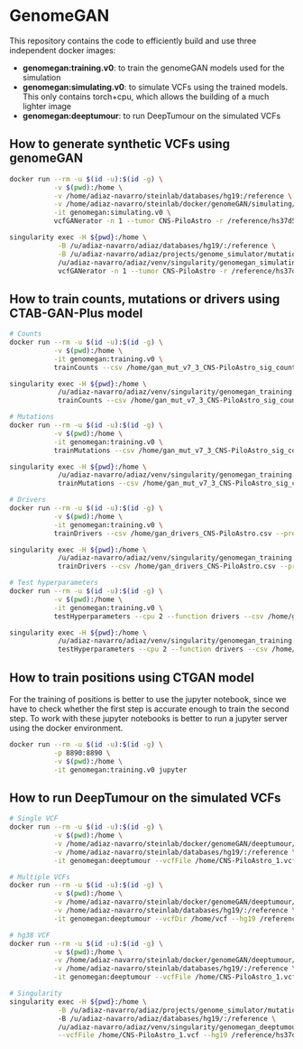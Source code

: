 # GenomeGAN

This repository contains the code to efficiently build and use three independent docker images:
- **genomegan:training.v0**: to train the genomeGAN models used for the simulation
- **genomegan:simulating.v0**: to simulate VCFs using the trained models. This only contains torch+cpu, which allows the building of a much lighter image 
- **genomegan:deeptumour**: to run DeepTumour on the simulated VCFs

## How to generate synthetic VCFs using genomeGAN

```bash
docker run --rm -u $(id -u):$(id -g) \
           -v $(pwd):/home \
           -v /home/adiaz-navarro/steinlab/databases/hg19:/reference \
           -v /home/adiaz-navarro/steinlab/docker/genomeGAN/simulating/trained_models/:/genomeGAN/trained_models \
           -it genomegan:simulating.v0 \
           vcfGANerator -n 1 --tumor CNS-PiloAstro -r /reference/hs37d5.fa

singularity exec -H ${pwd}:/home \
            -B /u/adiaz-navarro/adiaz/databases/hg19/:/reference \
            -B /u/adiaz-navarro/adiaz/projects/genome_simulator/mutations_distribution/gan/genomeGAN_simulations/trained_models/:/genomeGAN/trained_models \
            /u/adiaz-navarro/adiaz/venv/singularity/genomegan_simulating.sif launcher.py \
            vcfGANerator -n 1 --tumor CNS-PiloAstro -r /reference/hs37d5.fa
```

## How to train counts, mutations or drivers using CTAB-GAN-Plus model

```bash
# Counts
docker run --rm -u $(id -u):$(id -g) \
           -v $(pwd):/home \
           -it genomegan:training.v0 \
           trainCounts --csv /home/gan_mut_v7_3_CNS-PiloAstro_sig_counts.csv --prefix CNS-PiloAstro --epochs 230 --batch_size 15 --lr 0.0015

singularity exec -H ${pwd}:/home \
            /u/adiaz-navarro/adiaz/venv/singularity/genomegan_training.sif launcher.py \
            trainCounts --csv /home/gan_mut_v7_3_CNS-PiloAstro_sig_counts.csv --prefix CNS-PiloAstro --epochs 230 --batch_size 15 --lr 0.0015

# Mutations
docker run --rm -u $(id -u):$(id -g) \
           -v $(pwd):/home \
           -it genomegan:training.v0 \
           trainMutations --csv /home/gan_mut_v7_3_CNS-PiloAstro_sig_counts.csv --prefix CNS-PiloAstro --epochs 10000 --batch_size 200 --test_ratio 0.3 --lr 0.002

singularity exec -H ${pwd}:/home \
            /u/adiaz-navarro/adiaz/venv/singularity/genomegan_training.sif launcher.py \
            trainMutations --csv /home/gan_mut_v7_3_CNS-PiloAstro_sig_counts.csv --prefix CNS-PiloAstro --epochs 10000 --batch_size 200 --test_ratio 0.3 --lr 0.002

# Drivers
docker run --rm -u $(id -u):$(id -g) \
           -v $(pwd):/home \
           -it genomegan:training.v0 \
           trainDrivers --csv /home/gan_drivers_CNS-PiloAstro.csv --prefix CNS-PiloAstro --epochs 230 --batch_size 15 --lr 0.0015

singularity exec -H ${pwd}:/home \
            /u/adiaz-navarro/adiaz/venv/singularity/genomegan_training.sif launcher.py \
            trainDrivers --csv /home/gan_drivers_CNS-PiloAstro.csv --prefix CNS-PiloAstro --epochs 230 --batch_size 15 --lr 0.0015

# Test hyperparameters
docker run --rm -u $(id -u):$(id -g) \
           -v $(pwd):/home \
           -it genomegan:training.v0 \
           testHyperparameters --cpu 2 --function drivers --csv /home/gan_drivers_CNS-PiloAstro.csv --prefix CNS-PiloAstro --epochs 100 400 20 --batch_size 10 30 5 --lr 0.001 0.01 0.001 

singularity exec -H ${pwd}:/home \
            /u/adiaz-navarro/adiaz/venv/singularity/genomegan_training.sif launcher.py \
            testHyperparameters --cpu 2 --function drivers --csv /home/gan_drivers_CNS-PiloAstro.csv --prefix CNS-PiloAstro --epochs 100 400 20 --batch_size 10 30 5 --lr 0.001 0.01 0.001 
```

## How to train positions using CTGAN model

For the training of positions is better to use the jupyter notebook, since we have to check whether the first step is accurate enough to train the second step. To work with these jupyter notebooks is better to run a jupyter server using the docker environment.

```bash
docker run --rm -u $(id -u):$(id -g) \
           -p 8890:8890 \
           -v $(pwd):/home \
           -it genomegan:training.v0 jupyter
```

## How to run DeepTumour on the simulated VCFs

```bash
# Single VCF
docker run --rm -u $(id -u):$(id -g) \
           -v $(pwd):/home \
           -v /home/adiaz-navarro/steinlab/docker/genomeGAN/deeptumour/trained_models:/DeepTumour/trained_models \
           -v /home/adiaz-navarro/steinlab/databases/hg19/:/reference \
           -it genomegan:deeptumour --vcfFile /home/CNS-PiloAstro_1.vcf --hg19 /reference/hs37d5.fa

# Multiple VCFs
docker run --rm -u $(id -u):$(id -g) \
           -v $(pwd):/home \
           -v /home/adiaz-navarro/steinlab/docker/genomeGAN/deeptumour/trained_models:/DeepTumour/trained_models \
           -v /home/adiaz-navarro/steinlab/databases/hg19/:/reference \
           -it genomegan:deeptumour --vcfDir /home/vcf --hg19 /reference/hs37d5.fa

# hg38 VCF
docker run --rm -u $(id -u):$(id -g) \
           -v $(pwd):/home \
           -v /home/adiaz-navarro/steinlab/docker/genomeGAN/deeptumour/trained_models:/DeepTumour/trained_models \
           -v /home/adiaz-navarro/steinlab/databases/hg19/:/reference \
           -it genomegan:deeptumour --vcfFile /home/CNS-PiloAstro_1.vcf --hg19 /reference/hs37d5.fa --liftOver

# Singularity
singularity exec -H ${pwd}:/home \
            -B /u/adiaz-navarro/adiaz/projects/genome_simulator/mutations_distribution/gan/scripts/deeptumour/trained_models:/DeepTumour/trained_models
            -B /u/adiaz-navarro/adiaz/databases/hg19/:/reference \
            /u/adiaz-navarro/adiaz/venv/singularity/genomegan_deeptumour.sif DeepTumour.py \
            --vcfFile /home/CNS-PiloAstro_1.vcf --hg19 /reference/hs37d5.fa

```